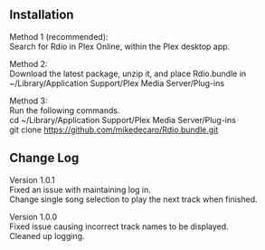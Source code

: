 Installation  
------------

Method 1 (recommended):  
Search for Rdio in Plex Online, within the Plex desktop app.

Method 2:  
Download the latest package, unzip it, and place Rdio.bundle in ~/Library/Application Support/Plex Media Server/Plug-ins

Method 3:  
Run the following commands.  
cd ~/Library/Application Support/Plex Media Server/Plug-ins  
git clone https://github.com/mikedecaro/Rdio.bundle.git


Change Log
----------
Version 1.0.1  
Fixed an issue with maintaining log in.  
Change single song selection to play the next track when finished.  

Version 1.0.0  
Fixed issue causing incorrect track names to be displayed.  
Cleaned up logging.